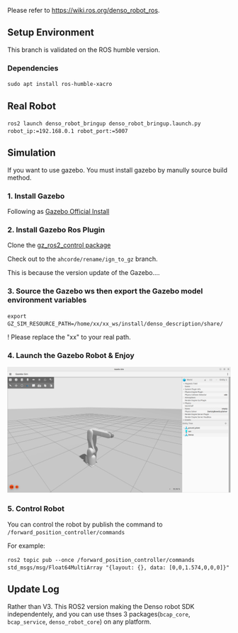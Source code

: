 Please refer to https://wiki.ros.org/denso_robot_ros.

## Setup Environment

This branch is validated on the ROS humble version.

### Dependencies
`sudo apt install ros-humble-xacro`


## Real Robot
`ros2 launch denso_robot_bringup denso_robot_bringup.launch.py robot_ip:=192.168.0.1 robot_port:=5007`

## Simulation

If you want to use gazebo. You must install gazebo by manully source build method. 
### 1. Install Gazebo
Following as [Gazebo Official Install](https://gazebosim.org/docs/garden/install_ubuntu_src)

### 2. Install Gazebo Ros Plugin
Clone the [gz_ros2_control package](https://github.com/ros-controls/gz_ros2_control)

Check out to the `ahcorde/rename/ign_to_gz` branch.

This is because the version update of the Gazebo....

### 3. Source the Gazebo ws then export the Gazebo model environment variables
`export GZ_SIM_RESOURCE_PATH=/home/xx/xx_ws/install/denso_description/share/`

! Please replace the "xx" to your real path.

### 4. Launch the Gazebo Robot & Enjoy

![Gazebo](./docs/gazebo.png)

### 5. Control Robot
You can control the robot by publish the command to `/forward_position_controller/commands`

For example:

`ros2 topic pub --once /forward_position_controller/commands std_msgs/msg/Float64MultiArray "{layout: {}, data: [0,0,1.574,0,0,0]}"`

## Update Log

Rather than V3. This ROS2 version making the Denso robot SDK independentely, and you can use thses 3 packages(`bcap_core`, `bcap_service`, `denso_robot_core`) on any platform.